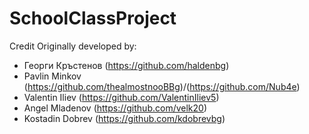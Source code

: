   # SchoolClassProject

Credit
Originally developed by:

* Георги Кръстенов (https://github.com/haldenbg)
* Pavlin Minkov (https://github.com/thealmostnooBBg)/(https://github.com/Nub4e)
* Valentin Iliev (https://github.com/ValentinIliev5)
* Angel Mladenov (https://github.com/velk20)
* Kostadin Dobrev (https://github.com/kdobrevbg)
